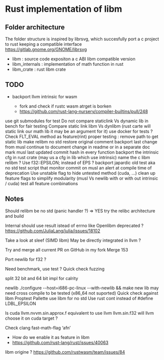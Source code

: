 # Rust implementation of libm

## Folder architecture

The folder structure is inspired by librsvg, which succesfully port a c project to rust keeping a compatible interface
https://gitlab.gnome.org/GNOME/librsvg

- libm : source code expositon a c ABI libm compatible version
- libm_internals : implementation of math function in rust
- libm_crate : rust libm crate

## TODO

- backport llvm intrinsic for wasm

  - fork and check if rustc wasm atrget is borken
  - https://github.com/rust-lang-nursery/compiler-builtins/pull/248

use git submodules for test
Do not compare staticlink Vs dynamic lib in bench for fair testing
Compare static link libm Vs dynlibm (rust carte will static link our math lib it may be an argument for it)
use docker for tests ?
Check FLT_EVAL method as feature(rint)
proper testing : remove path to get static lib
make relibm no std
restore original comment
backport last change from musl
continue to document change in readme or in a separate doc
mark musl last updated commit hash in every function
backport the intrinsic cfg in rust crate (may us a cfg in lib which use intrinsic)
name the c libm relibm ?
Use f32::EPSILON; instead of EPS ?
backport japardic old test aka no std test
script that monitor commit on musl an alert at compile time of deprecation
Use unstable flag to hide untested method (cuda, ...)
clean up feature flags to simplify modularity (musl Vs newlib with or with out intrinsic / cuda)
test all feature combinations

## Notes

Should relibm be no std (panic handler ?) => YES
try the relibc architecture and build

Internal should use result istead of errno like
Openlibm deprecated ?
https://github.com/JuliaLang/julia/issues/18102

Take a look at sleef (SIMD libm)
May be directly integrated in llvm ?

Try and merge all current PR on GitHub in my fork
Merge 153

Port newlib for f32 ?

Need benchmark, use test ?
Quick check
fuzzing

split 32 bit and 64 bit impl for calrity

newlib
./configure --host=i686-pc-linux --with-newlib && make
new lib may need cross compile to be tested (x86_64 not suported)
Quick check against libm
Proptest
Pallette use libm for no std
Use rust cont instead of #define LDBL_EPSILON

Is cuda llvm.nvvm.sin.approx.f equivalent to use llvm llvm.sin.f32
will llvm choose it on cuda target ?

Check clang fast-math-flag ‘afn’

- How do we enable it as feature in libm
- https://github.com/rust-lang/rust/issues/40063

libm origine ?
https://github.com/rustwasm/team/issues/84
